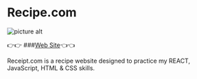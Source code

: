 # Recipe.com #

![picture alt](https://articlezone24.com/wp-content/uploads/2022/05/Healthy-Food-Products-Made-From-Organic-Ingredients.png "Title is optional")


👉👉 ###[Web Site](https://astonishing-youtiao-b7d8ae.netlify.app/ "Receipt.com")👈👈


Receipt.com is a recipe website designed to practice my REACT, JavaScript, HTML & CSS skills.
